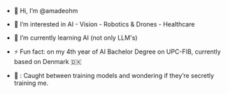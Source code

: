 - 👋 Hi, I’m @amadeohm
- 👀 I’m interested in AI - Vision - Robotics & Drones - Healthcare
- 🌱 I’m currently learning AI (not only LLM's)
- ⚡ Fun fact: on my 4th year of AI Bachelor Degree on UPC-FIB, currently based on Denmark 🇩🇰

- 🧠 : Caught between training models and wondering if they’re secretly training me.
<!---
amadeohm/amadeohm is a ✨ special ✨ repository because its `README.md` (this file) appears on your GitHub profile.
You can click the Preview link to take a look at your changes.
--->
